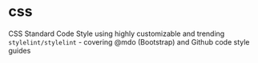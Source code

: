 # css
CSS Standard Code Style using highly customizable and trending `stylelint/stylelint` - covering @mdo (Bootstrap) and Github code style guides
